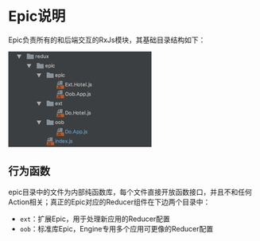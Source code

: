 # Epic说明

Epic负责所有的和后端交互的RxJs模块，其基础目录结构如下：

![](/assets/KM1002/003.png)

## 行为函数

epic目录中的文件为内部纯函数库，每个文件直接开放函数接口，并且不和任何Action相关；真正的Epic对应的Reducer组件在下边两个目录中：

* `ext`：扩展Epic，用于处理新应用的Reducer配置
* `oob`：标准库Epic，Engine专用多个应用可更像的Reducer配置



